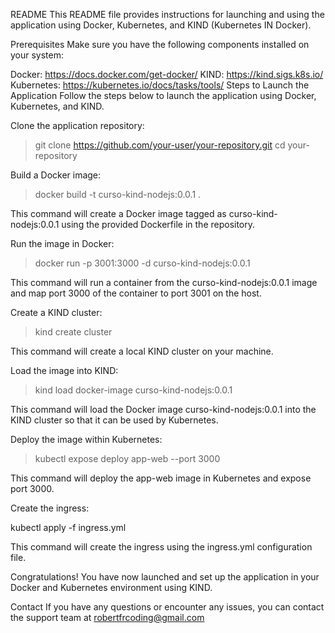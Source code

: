 README
This README file provides instructions for launching and using the application using Docker, Kubernetes, and KIND (Kubernetes IN Docker).

Prerequisites
Make sure you have the following components installed on your system:

Docker: https://docs.docker.com/get-docker/
KIND: https://kind.sigs.k8s.io/
Kubernetes: https://kubernetes.io/docs/tasks/tools/
Steps to Launch the Application
Follow the steps below to launch the application using Docker, Kubernetes, and KIND.

Clone the application repository:

> git clone https://github.com/your-user/your-repository.git
> cd your-repository

Build a Docker image:

> docker build -t curso-kind-nodejs:0.0.1 .

This command will create a Docker image tagged as curso-kind-nodejs:0.0.1 using the provided Dockerfile in the repository.

Run the image in Docker:

> docker run -p 3001:3000 -d curso-kind-nodejs:0.0.1

This command will run a container from the curso-kind-nodejs:0.0.1 image and map port 3000 of the container to port 3001 on the host.

Create a KIND cluster:

> kind create cluster

This command will create a local KIND cluster on your machine.

Load the image into KIND:

> kind load docker-image curso-kind-nodejs:0.0.1

This command will load the Docker image curso-kind-nodejs:0.0.1 into the KIND cluster so that it can be used by Kubernetes.

Deploy the image within Kubernetes:

> kubectl expose deploy app-web --port 3000

This command will deploy the app-web image in Kubernetes and expose port 3000.

Create the ingress:

kubectl apply -f ingress.yml

This command will create the ingress using the ingress.yml configuration file.

Congratulations! You have now launched and set up the application in your Docker and Kubernetes environment using KIND.

Contact
If you have any questions or encounter any issues, you can contact the support team at robertfrcoding@gmail.com
